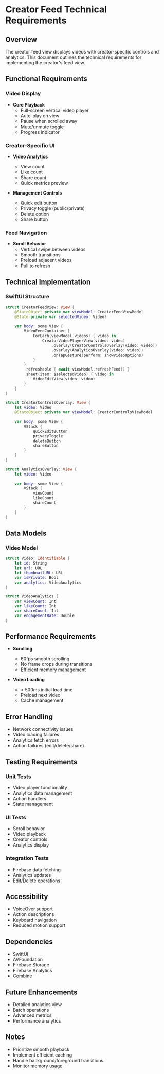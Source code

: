 # Creator Feed Technical Requirements

## Overview
The creator feed view displays videos with creator-specific controls and analytics. This document outlines the technical requirements for implementing the creator's feed view.

## Functional Requirements

### Video Display
- **Core Playback**
  - Full-screen vertical video player
  - Auto-play on view
  - Pause when scrolled away
  - Mute/unmute toggle
  - Progress indicator

### Creator-Specific UI
- **Video Analytics**
  - View count
  - Like count
  - Share count
  - Quick metrics preview

- **Management Controls**
  - Quick edit button
  - Privacy toggle (public/private)
  - Delete option
  - Share button

### Feed Navigation
- **Scroll Behavior**
  - Vertical swipe between videos
  - Smooth transitions
  - Preload adjacent videos
  - Pull to refresh

## Technical Implementation

### SwiftUI Structure
```swift
struct CreatorFeedView: View {
    @StateObject private var viewModel: CreatorFeedViewModel
    @State private var selectedVideo: Video?
    
    var body: some View {
        VideoFeedContainer {
            ForEach(viewModel.videos) { video in
                CreatorVideoPlayerView(video: video)
                    .overlay(CreatorControlsOverlay(video: video))
                    .overlay(AnalyticsOverlay(video: video))
                    .onTapGesture(perform: showVideoOptions)
            }
        }
        .refreshable { await viewModel.refreshFeed() }
        .sheet(item: $selectedVideo) { video in
            VideoEditView(video: video)
        }
    }
}

struct CreatorControlsOverlay: View {
    let video: Video
    @StateObject private var viewModel: CreatorControlsViewModel
    
    var body: some View {
        VStack {
            quickEditButton
            privacyToggle
            deleteButton
            shareButton
        }
    }
}

struct AnalyticsOverlay: View {
    let video: Video
    
    var body: some View {
        VStack {
            viewCount
            likeCount
            shareCount
        }
    }
}
```

## Data Models

### Video Model
```swift
struct Video: Identifiable {
    let id: String
    let url: URL
    let thumbnailURL: URL
    var isPrivate: Bool
    var analytics: VideoAnalytics
}

struct VideoAnalytics {
    var viewCount: Int
    var likeCount: Int
    var shareCount: Int
    var engagementRate: Double
}
```

## Performance Requirements
- **Scrolling**
  - 60fps smooth scrolling
  - No frame drops during transitions
  - Efficient memory management

- **Video Loading**
  - < 500ms initial load time
  - Preload next video
  - Cache management

## Error Handling
- Network connectivity issues
- Video loading failures
- Analytics fetch errors
- Action failures (edit/delete/share)

## Testing Requirements

### Unit Tests
- Video player functionality
- Analytics data management
- Action handlers
- State management

### UI Tests
- Scroll behavior
- Video playback
- Creator controls
- Analytics display

### Integration Tests
- Firebase data fetching
- Analytics updates
- Edit/Delete operations

## Accessibility
- VoiceOver support
- Action descriptions
- Keyboard navigation
- Reduced motion support

## Dependencies
- SwiftUI
- AVFoundation
- Firebase Storage
- Firebase Analytics
- Combine

## Future Enhancements
- Detailed analytics view
- Batch operations
- Advanced metrics
- Performance analytics

## Notes
- Prioritize smooth playback
- Implement efficient caching
- Handle background/foreground transitions
- Monitor memory usage
